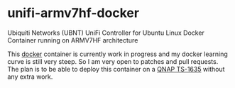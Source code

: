 # unifi-armv7hf-docker
Ubiquiti Networks (UBNT) UniFi Controller for Ubuntu Linux Docker Container running on ARMV7HF architecture

This [docker](http://www.docker.com) container is currently work in progress and my docker learning curve is still very steep.
So I am very open to patches and pull requests.
The plan is to be able to deploy this container on a [QNAP TS-1635](https://www.qnap.com/de-de/product/model.php?II=247) without any extra work.

